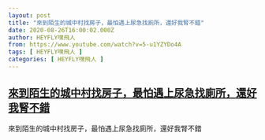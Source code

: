 ```yaml
---
layout: post
title: "來到陌生的城中村找房子，最怕遇上尿急找廁所，還好我腎不錯"
date: 2020-08-26T16:00:02.000Z
author: HEYFLY嘿飛人
from: https://www.youtube.com/watch?v=5-u1YZYDo4A
tags: [ HEYFLY嘿飛人 ]
categories: [ HEYFLY嘿飛人 ]
---
```

<!--1598457602000-->
[來到陌生的城中村找房子，最怕遇上尿急找廁所，還好我腎不錯](https://www.youtube.com/watch?v=5-u1YZYDo4A)
------

<div>
來到陌生的城中村找房子，最怕遇上尿急找廁所，還好我腎不錯
</div>
